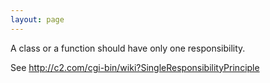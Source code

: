 ```yaml
---
layout: page
---
```


A class or a function should have only one responsibility.

See http://c2.com/cgi-bin/wiki?SingleResponsibilityPrinciple
